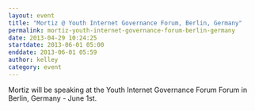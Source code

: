 ```yaml
---
layout: event
title: "Mortiz @ Youth Internet Governance Forum, Berlin, Germany"
permalink: mortiz-youth-internet-governance-forum-berlin-germany
date: 2013-04-29 10:24:25
startdate: 2013-06-01 05:00
enddate: 2013-06-01 05:59
author: kelley
category: event
---
```


Mortiz will be speaking at the Youth Internet Governance Forum Forum in Berlin, Germany - June 1st.

